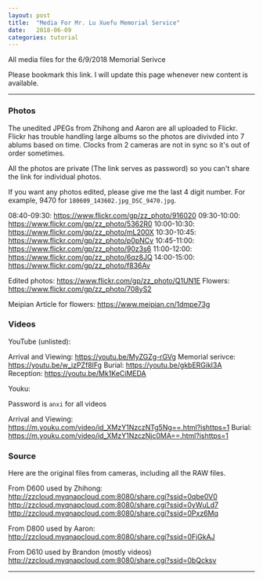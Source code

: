 ```yaml
---
layout: post
title:  "Media For Mr. Lu Xuefu Memorial Service"
date:   2018-06-09
categories: tutorial 
---
```


All media files for the 6/9/2018 Memorial Serivce

Please bookmark this link. I will update this page whenever new 
content is available.

--------------------

### Photos

The unedited JPEGs from Zhihong and Aaron are all uploaded to
Flickr. Flickr has trouble handling large albums so the photos are 
divivded into 7 ablums based on time. Clocks from 2 cameras are not
in sync so it's out of order sometimes.

All the photos are private (The link serves as password) so you can't
share the link for individual photos. 

If you want any photos edited, please give me the last 4 digit number.
For example, 9470 for `180609_143602.jpg_DSC_9470.jpg`.

08:40-09:30: <https://www.flickr.com/gp/zz_photo/916020>
09:30-10:00: <https://www.flickr.com/gp/zz_photo/5362R0>
10:00-10:30: <https://www.flickr.com/gp/zz_photo/mL200X>
10:30-10:45: <https://www.flickr.com/gp/zz_photo/p0pNCv>
10:45-11:00: <https://www.flickr.com/gp/zz_photo/90z3s6>
11:00-12:00: <https://www.flickr.com/gp/zz_photo/6qz8JQ>
14:00-15:00: <https://www.flickr.com/gp/zz_photo/f836Av>

Edited photos: <https://www.flickr.com/gp/zz_photo/Q1UN1E>
Flowers: <https://www.flickr.com/gp/zz_photo/708yS2>

Meipian Article for flowers: <https://www.meipian.cn/1dmpe73g>

### Videos

YouTube (unlisted):

Arrival and Viewing: <https://youtu.be/MyZGZg-rGVg>
Memorial serivce: <https://youtu.be/w_izPZf8lFg>
Burial: <https://youtu.be/gkbERGikl3A>
Reception: <https://youtu.be/Mk1KeCiMEDA>

Youku:

Password is `anxi` for all videos

Arrival and Viewing: <https://m.youku.com/video/id_XMzY1NzczNTg5Ng==.html?ishttps=1>
Burial: <https://m.youku.com/video/id_XMzY1NzczNjc0MA==.html?ishttps=1>

### Source

Here are the original files from cameras, including all the RAW files.

From D600 used by Zhihong:
http://zzcloud.myqnapcloud.com:8080/share.cgi?ssid=0qbe0V0
http://zzcloud.myqnapcloud.com:8080/share.cgi?ssid=0yWuLd7
http://zzcloud.myqnapcloud.com:8080/share.cgi?ssid=0Pxz6Mq

From D800 used by Aaron:
http://zzcloud.myqnapcloud.com:8080/share.cgi?ssid=0FjGkAJ

From D610 used by Brandon (mostly videos)
http://zzcloud.myqnapcloud.com:8080/share.cgi?ssid=0bQcksv

------------------------------
